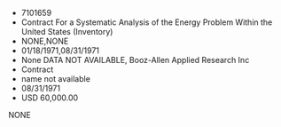 * 7101659
* Contract For a Systematic Analysis of the Energy Problem Within the United States (Inventory)
* NONE,NONE
* 01/18/1971,08/31/1971
* None DATA NOT AVAILABLE, Booz-Allen Applied Research Inc
* Contract
* name not available
* 08/31/1971
* USD 60,000.00

NONE